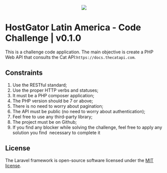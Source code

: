 <p align="center"><img src="https://laravel.com/assets/img/components/logo-laravel.svg"></p>

# HostGator Latin America - Code Challenge | v0.1.0

This is a challenge code application. The main objective is create a PHP Web API that consults the Cat API: ​`https://docs.thecatapi.com`.

## Constraints 
   
   1. Use the RESTful standard;
   2. Use the proper HTTP verbs and statuses;
   3. It must be a PHP composer application;
   4. The PHP version should be 7 or above;
   5. There is no need to worry about pagination;
   6. The API must be public (no need to worry about authentication);
   7. Feel free to use any third-party library;
   8. The project must be on Github;
   9. If you find any blocker while solving the challenge, feel free to apply any solution you find  necessary to complete it 
 

## License

The Laravel framework is open-source software licensed under the [MIT license](https://opensource.org/licenses/MIT).
